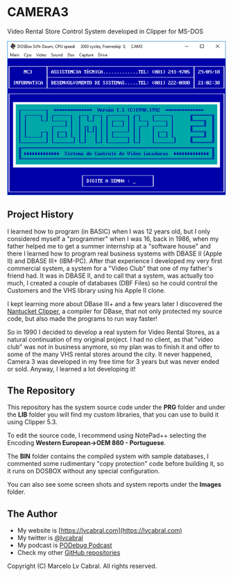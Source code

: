 # CAMERA3
Video Rental Store Control System developed in Clipper for MS-DOS

![Logon Screen](https://github.com/lvcabral/CAMERA3/blob/master/Images/Screenshot-1.png?raw=true)

## Project History

I learned how to program (in BASIC) when I was 12 years old, but I only considered myself a "programmer" when I was 16, back in 1986, when my father helped me to get a summer internship at a "software house" and there I learned how to program real business systems with DBASE II (Apple II) and DBASE III+ (IBM-PC). After that experience I developed my very first commercial system, a system for a "Video Club" that one of my father's friend had. It was in DBASE II, and to call that a system, was actually too much, I created a couple of databases (DBF Files) so he could control the Customers and the VHS library using his Apple II clone.

I kept learning more about DBase III+ and a few years later I discovered the [Nantucket Clipper](https://en.wikipedia.org/wiki/Clipper_(programming_language)), a compiler for DBase, that not only protected my source code, but also made the programs to run way faster! 

So in 1990 I decided to develop a real system for Video Rental Stores, as a natural continuation of my original project. I had no client, as that "video club" was not in business anymore, so my plan was to finish it and offer to some of the many VHS rental stores around the city. It never happened, Camera 3 was developed in my free time for 3 years but was never ended or sold. Anyway, I learned a lot developing it!

## The Repository
This repository has the system source code under the **PRG** folder and under the **LIB** folder you will find my custom libraries, that you can use to build it using Clipper 5.3. 

To edit the source code, I recommend using NotePad++ selecting the Encoding **Western European->OEM 860 - Portuguese**.

The **BIN** folder contains the compiled system with sample databases, I commented some rudimentary "copy protection" code before building it, so it runs on DOSBOX without any special configuration.

You can also see some screen shots and system reports under the **Images** folder.

## The Author
- My website is [https://lvcabral.com](https://lvcabral.com)
- My twitter is [@lvcabral](https://twitter.com/twitter)
- My podcast is [PODebug Podcast](http://podebug.com)
- Check my other [GitHub repositories ](https://github.com/lvcabral)

Copyright (C) Marcelo Lv Cabral. All rights reserved.
